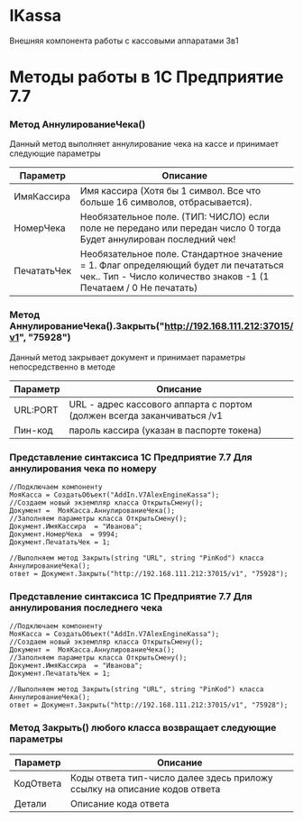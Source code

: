 # IKassa
Внешняя компонента работы с кассовыми аппаратами 3в1

# Методы работы в 1С Предприятие 7.7

### Метод  АннулированиеЧека()

Данный метод выполняет аннулирование чека на кассе и принимает следующие параметры

Параметр | Описание
---|---
ИмяКассира | Имя кассира (Хотя бы 1 символ. Все что больше 16 символов, отбрасывается).
НомерЧека | Необязательное поле. (ТИП: ЧИСЛО) если поле не передано или передан число 0 тогда Будет аннулирован последний чек!
ПечататьЧек | Необязательное поле. Стандартное значение = 1. Флаг определяющий будет ли печататься чек.. Тип - Число количество знаков -1 (1 Печатаем / 0 Не печатать)

### Метод  АннулированиеЧека().Закрыть("http://192.168.111.212:37015/v1", "75928")
Данный метод закрывает документ и принимает параметры непосредственно в методе 

Параметр | Описание
---|---
URL:PORT | URL - адрес кассового аппарта с портом (должен всегда заканчиваться /v1 
Пин-код |  пароль кассира (указан в паспорте токена)

### Представление синтаксиса 1С Предприятие 7.7 Для аннулирования чека по номеру

```1C
//Подключаем компоненту
МояКасса = СоздатьОбъект("AddIn.V7AlexEngineKassa");
//Создаем новый экземпляр класса ОткрытьСмену();	
Документ =  МояКасса.АннулированиеЧека();
//Заполняем параметры класса ОткрытьСмену();
Документ.ИмяКассира  = "Иванова";
Документ.НомерЧека  = 9994;
Документ.ПечататьЧек = 1;

//Выполняем метод Закрыть(string "URL", string "PinKod") класса АннулированиеЧека();
ответ = Документ.Закрыть("http://192.168.111.212:37015/v1", "75928");

```

### Представление синтаксиса 1С Предприятие 7.7 Для аннулирования последнего чека

```1C
//Подключаем компоненту
МояКасса = СоздатьОбъект("AddIn.V7AlexEngineKassa");
//Создаем новый экземпляр класса ОткрытьСмену();	
Документ =  МояКасса.АннулированиеЧека();
//Заполняем параметры класса ОткрытьСмену();
Документ.ИмяКассира  = "Иванова";
Документ.ПечататьЧек = 1;

//Выполняем метод Закрыть(string "URL", string "PinKod") класса АннулированиеЧека();
ответ = Документ.Закрыть("http://192.168.111.212:37015/v1", "75928");

```

### Метод Закрыть() любого класса возвращает следующие параметры

Параметр | Описание
---|---
КодОтвета | Коды ответа тип-число далее здесь приложу ссылку на описание кодов ответа 
Детали |  Описание кода ответа 

